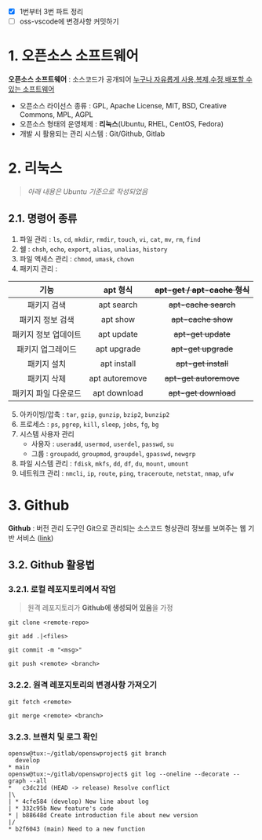 - [x] 1번부터 3번 파트 정리
- [ ] oss-vscode에 변경사항 커밋하기
      
# 1. 오픈소스 소프트웨어

**오픈소스 소프트웨어** : 소스코드가 공개되어 <ins/>누구나 자유롭게 사용,복제,수정,배포할 수 있는 소프트웨어</ins>

- 오픈소스 라이선스 종류 : GPL, Apache License, MIT, BSD, Creative Commons, MPL, AGPL
- 오픈소스 형태의 운영체제 : **리눅스**(Ubuntu, RHEL, CentOS, Fedora) 
- 개발 시 활용되는 관리 시스템 : Git/Github, Gitlab

# 2. 리눅스
> _아래 내용은 Ubuntu 기준으로 작성되었음_

## 2.1. 명령어 종류

1. 파일 관리 : `ls`, `cd`, `mkdir`, `rmdir`, `touch`, `vi`, `cat`, `mv`, `rm`, `find`
2. 쉘 : `chsh`, `echo`, `export`, `alias`, `unalias`, `history`
3. 파일 액세스 관리 : `chmod`, `umask`, `chown`
4. 패키지 관리 :

| 기능 | apt 형식 | ~~apt-get / apt-cache 형식~~ |
|:---:|:---:|:---:|
| 패키지 검색 | apt search | ~~apt-cache search~~ |
| 패키지 정보 검색 | apt show | ~~apt-cache show~~|
| 패키지 정보 업데이트 | apt update | ~~apt-get update~~ |
| 패키지 업그레이드 | apt upgrade | ~~apt-get upgrade~~ |
| 패키지 설치 | apt install | ~~apt-get install~~ |
| 패키지 삭제 | apt autoremove | ~~apt-get autoremove~~ |
| 패키지 파일 다운로드 | apt download | ~~apt-get download~~ |

5. 아카이빙/압축 : `tar`, `gzip`, `gunzip`, `bzip2`, `bunzip2`
6. 프로세스 : `ps`, `pgrep`, `kill`, `sleep`, `jobs`, `fg`, `bg`
7. 시스템 사용자 관리
   - 사용자 : `useradd`, `usermod`, `userdel`, `passwd`, `su`
   - 그룹 : `groupadd`, `groupmod`, `groupdel`, `gpasswd`, `newgrp`
8. 파일 시스템 관리 : `fdisk`, `mkfs`, `dd`, `df`, `du`, `mount`, `umount`
9. 네트워크 관리 : `nmcli`, `ip`, `route`, `ping`, `traceroute`, `netstat`, `nmap`, `ufw`

# 3. Github
**Github** : 버전 관리 도구인 Git으로 관리되는 소스코드 형상관리 정보를 보여주는 웹 기반 서비스 ([link](https://github.com))

## 3.2. Github 활용법
### 3.2.1. 로컬 레포지토리에서 작업
> 원격 레포지토리가 **Github에 생성되어 있음**을 가정

```
git clone <remote-repo>
```

```
git add .|<files>
```

```
git commit -m "<msg>"
```

```
git push <remote> <branch>
```

### 3.2.2. 원격 레포지토리의 변경사항 가져오기
```
git fetch <remote>
```

```
git merge <remote> <branch>
```

### 3.2.3. 브랜치 및 로그 확인
```
opensw@tux:~/gitlab/openswproject$ git branch
  develop
* main
opensw@tux:~/gitlab/openswproject$ git log --oneline --decorate --graph --all
*   c3dc21d (HEAD -> release) Resolve conflict
|\
| * 4cfe584 (develop) New line about log
| * 332c95b New feature's code
* | b88648d Create introduction file about new version
|/
* b2f6043 (main) Need to a new function
```
